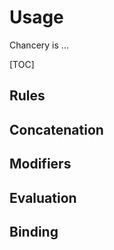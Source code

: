 Usage
=====

Chancery is ...

[tutorial]: http://www.crystalcodepalace.com/traceryTut.html

[TOC]

Rules
-----

Concatenation
-------------

Modifiers
---------

Evaluation
----------

Binding
-------
